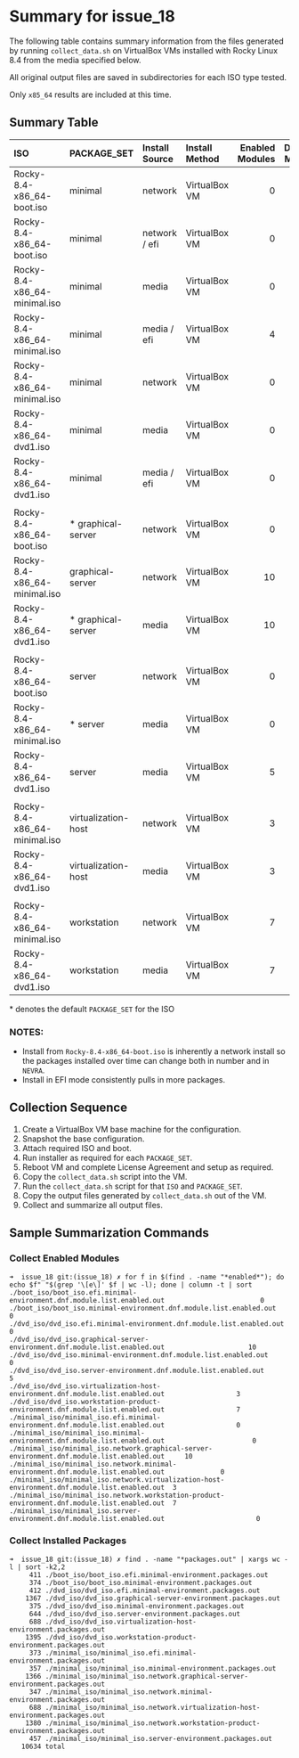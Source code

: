 # Summary for issue_18

The following table contains summary information from the files generated by running `collect_data.sh` on VirtualBox VMs installed with Rocky Linux 8.4 from the media specified below.

All original output files are saved in subdirectories for each ISO type tested.

Only `x85_64` results are included at this time.


## Summary Table

| ISO                             | PACKAGE_SET            | Install Source    | Install Method     | Enabled Modules   | Disabled Modules    | Installed Modules    | RPM packages    |
| :------------------------------ | :--------------------- | :---------------- | :----------------- | ----------------: | ------------------: | -------------------: | --------------: |
| Rocky-8.4-x86_64-boot.iso       |   minimal              | network           | VirtualBox VM      | 0                 | 0                   | 0                    | 374             |
| Rocky-8.4-x86_64-boot.iso       |   minimal              | network / efi     | VirtualBox VM      | 0                 | 0                   | 0                    | 411             |
| Rocky-8.4-x86_64-minimal.iso    |   minimal              | media             | VirtualBox VM      | 0                 | 0                   | 0                    | 357             |
| Rocky-8.4-x86_64-minimal.iso    |   minimal              | media / efi       | VirtualBox VM      | 4                 | 0                   | 0                    | 373             |
| Rocky-8.4-x86_64-minimal.iso    |   minimal              | network           | VirtualBox VM      | 0                 | 0                   | 0                    | 347             |
| Rocky-8.4-x86_64-dvd1.iso       |   minimal              | media             | VirtualBox VM      | 0                 | 0                   | 0                    | 375             |
| Rocky-8.4-x86_64-dvd1.iso       |   minimal              | media / efi       | VirtualBox VM      | 0                 | 0                   | 0                    | 412             |
| | | | |
| Rocky-8.4-x86_64-boot.iso       | \* graphical-server    | network           | VirtualBox VM      | 0                 | 0                   | 0                    | 357             |
| Rocky-8.4-x86_64-minimal.iso    |   graphical-server     | network           | VirtualBox VM      | 10                | 0                   | 0                    | 1366            |
| Rocky-8.4-x86_64-dvd1.iso       | \* graphical-server    | media             | VirtualBox VM      | 10                | 0                   | 0                    | 1367            |
| | | | |
| Rocky-8.4-x86_64-boot.iso       |   server               | network           | VirtualBox VM      | 0                 | 0                   | 0                    | 357             |
| Rocky-8.4-x86_64-minimal.iso    | \* server              | media             | VirtualBox VM      | 0                 | 0                   | 0                    | 457             |
| Rocky-8.4-x86_64-dvd1.iso       |   server               | media             | VirtualBox VM      | 5                 | 0                   | 0                    | 644             |
| | | | |
| Rocky-8.4-x86_64-minimal.iso    |   virtualization-host  | network           | VirtualBox VM      | 3                 | 0                   | 0                    | 688             |
| Rocky-8.4-x86_64-dvd1.iso       |   virtualization-host  | media             | VirtualBox VM      | 3                 | 0                   | 0                    | 688             |
| | | | |
| Rocky-8.4-x86_64-minimal.iso    |   workstation          | network           | VirtualBox VM      | 7                 | 0                   | 0                    | 1380            |
| Rocky-8.4-x86_64-dvd1.iso       |   workstation          | media             | VirtualBox VM      | 7                 | 0                   | 0                    | 1395            |

\* denotes the default `PACKAGE_SET` for the ISO

### NOTES:

- Install from `Rocky-8.4-x86_64-boot.iso` is inherently a network install so the packages installed over time can change both in number and in `NEVRA`.
- Install in EFI mode consistently pulls in more packages.


## Collection Sequence

1. Create a VirtualBox VM base machine for the configuration.
2. Snapshot the base configuration.
3. Attach required ISO and boot.
4. Run installer as required for each `PACKAGE_SET`.
5. Reboot VM and complete License Agreement and setup as required.
6. Copy the `collect_data.sh` script into the VM.
7. Run the `collect_data.sh` script for that `ISO` and `PACKAGE_SET`.
8. Copy the output files generated by `collect_data.sh` out of the VM.
9. Collect and summarize all output files.


## Sample Summarization Commands

### Collect Enabled Modules

```
➜  issue_18 git:(issue_18) ✗ for f in $(find . -name "*enabled*"); do echo $f" "$(grep '\[e\]' $f | wc -l); done | column -t | sort
./boot_iso/boot_iso.efi.minimal-environment.dnf.module.list.enabled.out                        0
./boot_iso/boot_iso.minimal-environment.dnf.module.list.enabled.out                            0
./dvd_iso/dvd_iso.efi.minimal-environment.dnf.module.list.enabled.out                          0
./dvd_iso/dvd_iso.graphical-server-environment.dnf.module.list.enabled.out                     10
./dvd_iso/dvd_iso.minimal-environment.dnf.module.list.enabled.out                              0
./dvd_iso/dvd_iso.server-environment.dnf.module.list.enabled.out                               5
./dvd_iso/dvd_iso.virtualization-host-environment.dnf.module.list.enabled.out                  3
./dvd_iso/dvd_iso.workstation-product-environment.dnf.module.list.enabled.out                  7
./minimal_iso/minimal_iso.efi.minimal-environment.dnf.module.list.enabled.out                  0
./minimal_iso/minimal_iso.minimal-environment.dnf.module.list.enabled.out                      0
./minimal_iso/minimal_iso.network.graphical-server-environment.dnf.module.list.enabled.out     10
./minimal_iso/minimal_iso.network.minimal-environment.dnf.module.list.enabled.out              0
./minimal_iso/minimal_iso.network.virtualization-host-environment.dnf.module.list.enabled.out  3
./minimal_iso/minimal_iso.network.workstation-product-environment.dnf.module.list.enabled.out  7
./minimal_iso/minimal_iso.server-environment.dnf.module.list.enabled.out                       0
```

### Collect Installed Packages

```
➜  issue_18 git:(issue_18) ✗ find . -name "*packages.out" | xargs wc -l | sort -k2,2
     411 ./boot_iso/boot_iso.efi.minimal-environment.packages.out
     374 ./boot_iso/boot_iso.minimal-environment.packages.out
     412 ./dvd_iso/dvd_iso.efi.minimal-environment.packages.out
    1367 ./dvd_iso/dvd_iso.graphical-server-environment.packages.out
     375 ./dvd_iso/dvd_iso.minimal-environment.packages.out
     644 ./dvd_iso/dvd_iso.server-environment.packages.out
     688 ./dvd_iso/dvd_iso.virtualization-host-environment.packages.out
    1395 ./dvd_iso/dvd_iso.workstation-product-environment.packages.out
     373 ./minimal_iso/minimal_iso.efi.minimal-environment.packages.out
     357 ./minimal_iso/minimal_iso.minimal-environment.packages.out
    1366 ./minimal_iso/minimal_iso.network.graphical-server-environment.packages.out
     347 ./minimal_iso/minimal_iso.network.minimal-environment.packages.out
     688 ./minimal_iso/minimal_iso.network.virtualization-host-environment.packages.out
    1380 ./minimal_iso/minimal_iso.network.workstation-product-environment.packages.out
     457 ./minimal_iso/minimal_iso.server-environment.packages.out
   10634 total
```